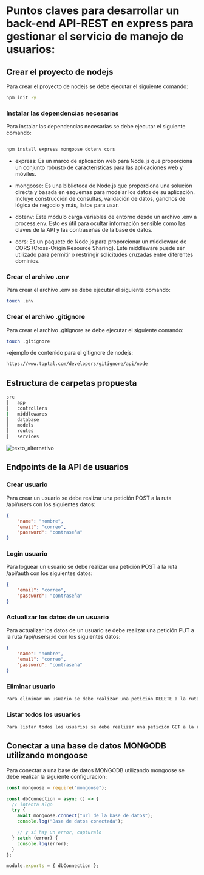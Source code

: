 
# Puntos claves para desarrollar un back-end API-REST en express para gestionar el servicio de manejo de usuarios:

## Crear el proyecto de nodejs
Para crear el proyecto de nodejs se debe ejecutar el siguiente comando:
```bash
npm init -y
```

### Instalar las dependencias necesarias
Para instalar las dependencias necesarias se debe ejecutar el siguiente comando:
```bash

npm install express mongoose dotenv cors
```

- express: Es un marco de aplicación web para Node.js que proporciona un conjunto robusto de características para las aplicaciones web y móviles.

- mongoose: Es una biblioteca de Node.js que proporciona una solución directa y basada en esquemas para modelar los datos de su aplicación. Incluye construcción de consultas, validación de datos, ganchos de lógica de negocio y más, listos para usar.

- dotenv: Este módulo carga variables de entorno desde un archivo .env a process.env. Esto es útil para ocultar información sensible como las claves de la API y las contraseñas de la base de datos.

- cors: Es un paquete de Node.js para proporcionar un middleware de CORS (Cross-Origin Resource Sharing). Este middleware puede ser utilizado para permitir o restringir solicitudes cruzadas entre diferentes dominios.


### Crear el archivo .env
Para crear el archivo .env se debe ejecutar el siguiente comando:
```bash
touch .env
```

### Crear el archivo .gitignore
Para crear el archivo .gitignore se debe ejecutar el siguiente comando:
```bash
touch .gitignore
```

-ejemplo de contenido para el gitignore de nodejs:
```bash
https://www.toptal.com/developers/gitignore/api/node
```

## Estructura de carpetas propuesta
```bash
src
│   app
│   controllers
|   middlewares
│   database
│   models
│   routes
│   services
```

![texto_alternativo](https://res.cloudinary.com/dh6ipg8bj/image/upload/c_pad,w_250/v1718035654/clases-ensenanza/estructura_carpetas_express_api_users_dmzxvs.jpg)


## Endpoints de la API de usuarios


### Crear usuario
Para crear un usuario se debe realizar una petición POST a la ruta /api/users con los siguientes datos:
```json
{
    "name": "nombre",
    "email": "correo",
    "password": "contraseña"
}
```
### Login usuario
Para loguear un usuario se debe realizar una petición POST a la ruta /api/auth con los siguientes datos:
```json
{
    "email": "correo",
    "password": "contraseña"
}
```

### Actualizar los datos de un usuario
Para actualizar los datos de un usuario se debe realizar una petición PUT a la ruta /api/users/:id con los siguientes datos:
```json
{
    "name": "nombre",
    "email": "correo",
    "password": "contraseña"
}
```

### Eliminar usuario
```bash
Para eliminar un usuario se debe realizar una petición DELETE a la ruta /api/users/:id
```

### Listar todos los usuarios
```bash
Para listar todos los usuarios se debe realizar una petición GET a la ruta /api/users
```


## Conectar a una base de datos MONGODB utilizando mongoose
Para conectar a una base de datos MONGODB utilizando mongoose se debe realizar la siguiente configuración:

```javascript
const mongoose = require("mongoose");

const dbConnection = async () => {
  // intenta algo
  try {
    await mongoose.connect("url de la base de datos");
    console.log("Base de datos conectada");

    // y si hay un error, capturalo
  } catch (error) { 
    console.log(error);
  }
};

module.exports = { dbConnection };
```

